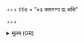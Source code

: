+++
title = "०३ त्रायमाणा ह्य् असि"

+++
<details><summary>मूलम् (GR)</summary>

त्रायमाणा ह्य् असि  
जीवला वीर्यावती ।  
अरुन्धति त्वाम् आहार्षम्  
इतो मा पारयान् इति ॥
</details>